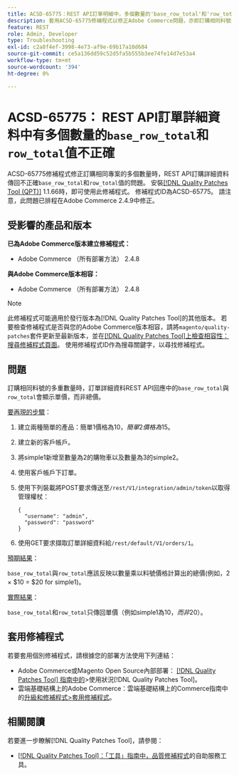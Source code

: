 ```yaml
---
title: ACSD-65775：REST API訂單明細中，多個數量的'base_row_total'和'row_total'值不正確
description: 套用ACSD-65775修補程式以修正Adobe Commerce問題，亦即訂購相同料號的多筆數量時，REST API訂單詳細資料會傳回不正確的「base_row_total」和「row_total」值。
feature: REST
role: Admin, Developer
type: Troubleshooting
exl-id: c2a8f4ef-3998-4e73-af9e-69b17a10d684
source-git-commit: ce5a136dd59c52d5fa5b555b3ee74fe14d7e53a4
workflow-type: tm+mt
source-wordcount: '394'
ht-degree: 0%

---
```


# ACSD-65775： REST API訂單詳細資料中有多個數量的`base_row_total`和`row_total`值不正確

ACSD-65775修補程式修正訂購相同專案的多個數量時，REST API訂購詳細資料傳回不正確`base_row_total`和`row_total`值的問題。 安裝[[!DNL Quality Patches Tool (QPT)]](/help/tools/quality-patches-tool/quality-patches-tool-to-self-serve-quality-patches.md) 1.1.66時，即可使用此修補程式。 修補程式ID為ACSD-65775。 請注意，此問題已排程在Adobe Commerce 2.4.9中修正。

## 受影響的產品和版本

**已為Adobe Commerce版本建立修補程式：**

* Adobe Commerce （所有部署方法） 2.4.8

**與Adobe Commerce版本相容：**

* Adobe Commerce （所有部署方法） 2.4.8

>[!NOTE]
>
>此修補程式可能適用於發行版本為[!DNL Quality Patches Tool]的其他版本。 若要檢查修補程式是否與您的Adobe Commerce版本相容，請將`magento/quality-patches`套件更新至最新版本，並在[[!DNL Quality Patches Tool]上檢查相容性：搜尋修補程式頁面](https://experienceleague.adobe.com/tools/commerce-quality-patches/index.html?lang=zh-Hant)。 使用修補程式ID作為搜尋關鍵字，以尋找修補程式。

## 問題

訂購相同料號的多重數量時，訂單詳細資料REST API回應中的`base_row_total`與`row_total`會顯示單價，而非總價。

<u>要再現的步驟</u>：

1. 建立兩種簡單的產品：簡單1價格為$10，簡單2價格為$15。
1. 建立新的客戶帳戶。
1. 將simple1新增至數量為2的購物車以及數量為3的simple2。
1. 使用客戶帳戶下訂單。
1. 使用下列裝載將POST要求傳送至`/rest/V1/integration/admin/token`以取得管理權杖：

   ```
   {
     "username": "admin",
     "password": "password"
   }
   ```

1. 使用GET要求擷取訂單詳細資料給`/rest/default/V1/orders/1`。

<u>預期結果</u>：

`base_row_total`與`row_total`應該反映以數量乘以料號價格計算出的總價(例如，2 × $10 = $20 for simple1)。

<u>實際結果</u>：

`base_row_total`和`row_total`只傳回單價（例如simple1為$10，而非$20）。

## 套用修補程式

若要套用個別修補程式，請根據您的部署方法使用下列連結：

* Adobe Commerce或Magento Open Source內部部署： [[!DNL Quality Patches Tool] 指南中的](/help/tools/quality-patches-tool/usage.md)>使用狀況[!DNL Quality Patches Tool]。
* 雲端基礎結構上的Adobe Commerce：雲端基礎結構上的Commerce指南中的[升級和修補程式>套用修補程式](https://experienceleague.adobe.com/docs/commerce-cloud-service/user-guide/develop/upgrade/apply-patches.html?lang=zh-Hant)。

## 相關閱讀

若要進一步瞭解[!DNL Quality Patches Tool]，請參閱：

* [[!DNL Quality Patches Tool]：「工具」指南中，品質修補程式](/help/tools/quality-patches-tool/quality-patches-tool-to-self-serve-quality-patches.md)的自助服務工具。

